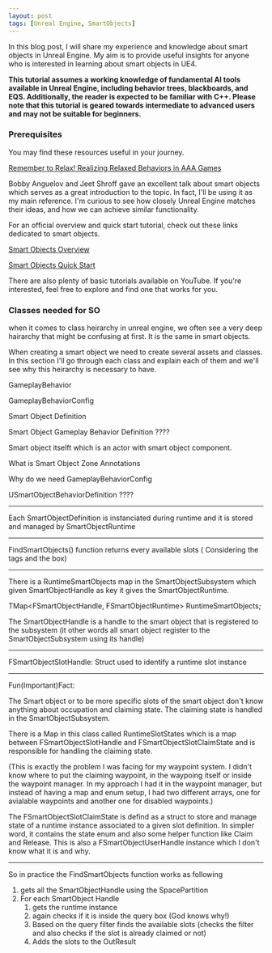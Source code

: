```yaml
---
layout: post
tags: [Unreal Engine, SmartObjects]
---
```

In this blog post, I will share my experience and knowledge about smart objects in Unreal Engine. My aim is to provide useful insights for anyone who is interested in learning about smart objects in UE4.

**This tutorial assumes a working knowledge of fundamental AI tools available in Unreal Engine, including behavior trees, blackboards, and EQS. Additionally, the reader is expected to be familiar with C++. Please note that this tutorial is geared towards intermediate to advanced users and may not be suitable for beginners.**

### Prerequisites

You may find these resources useful in your journey.

[Remember to Relax! Realizing Relaxed Behaviors in AAA Games](https://www.gdcvault.com/play/1022230/Remember-to-Relax-Realizing-Relaxed)

Bobby Anguelov and Jeet Shroff gave an excellent talk about smart objects which serves as a great introduction to the topic. In fact, I'll be using it as my main reference. I'm curious to see how closely Unreal Engine matches their ideas, and how we can achieve similar functionality.

For an official overview and quick start tutorial, check out these links dedicated to smart objects.

[Smart Objects Overview](https://docs.unrealengine.com/5.0/en-US/smart-objects-in-unreal-engine---overview/)

[Smart Objects Quick Start](https://docs.unrealengine.com/5.0/en-US/smart-objects-in-unreal-engine---quick-start/https://)

There are also plenty of basic tutorials available on YouTube. If you're interested, feel free to explore and find one that works for you.


### Classes needed for SO

when it comes to class heirarchy in unreal engine, we often see a very deep hairarchy that might be confusing at first. It is the same in smart objects.

When creating a smart object we need to create several assets and classes. In this section I'll go through each class and explain each of them and we'll see why this heirarchy is necessary to have.


GameplayBehavior

GameplayBehaviorConfig

Smart Object Definition

Smart Object Gameplay Behavior Definition ????

Smart object itselft which is an actor with smart object component. 

What is Smart Object Zone Annotations

Why do we need GameplayBehaviorConfig

USmartObjectBehaviorDefinition ????

---



Each SmartObjectDefinition is instanciated during runtime and it is stored and managed by SmartObjectRuntime

---



FindSmartObjects() function returns every available slots ( Considering the tags and the box)

---



There is a RuntimeSmartObjects map in the SmartObjectSubsystem which given SmartObjectHandle as key it gives the SmartObjectRuntime.

TMap<FSmartObjectHandle, FSmartObjectRuntime> RuntimeSmartObjects;


The SmartObjectHandle is a handle to the smart object that is registered to the subsystem (it other words all smart object register to the SmartObjectSubsystem using its handle)

---



FSmartObjectSlotHandle: Struct used to identify a runtime slot instance

---



Fun(Important)Fact:

The Smart object or to be more specific slots of the smart object don't know anything about occupation and claiming state. The claiming state is handled in the SmartObjectSubsystem.

There is a Map in this class called RuntimeSlotStates which is a map between FSmartObjectSlotHandle and FSmartObjectSlotClaimState and is responsible for handling the claiming state.

(This is exactly the problem I was facing for my waypoint system. I didn't know where to put the claiming waypoint, in the waypoing itself or inside the waypoint manager. In my approach I had it in the waypoint manager, but instead of having a map and enum setup, I had two different arrays, one for avialable waypoints and another one for disabled waypoints.)


The FSmartObjectSlotClaimState is defind as a struct to store and manage state of a runtime instance associated to a given slot definition. In simpler word, it contains the state enum and also some helper function like Claim and Release. This is also a FSmartObjectUserHandle instance which I don't know what it is and why. 

---



So in practice the FindSmartObjects function works as following

1. gets all the SmartObjectHandle using the SpacePartition
2. For each SmartObject Handle
   1. gets the runtime instance
   2. again checks if it is inside the query box (God knows why!)
   3. Based on the query filter finds the available slots (checks the filter and also checks if the slot is already claimed or not)
   4. Adds the slots to the OutResult
